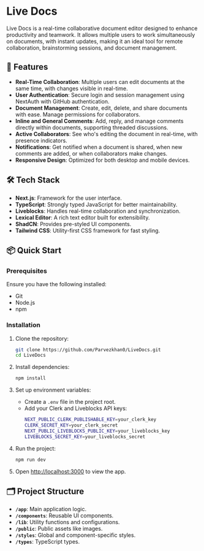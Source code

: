 

# Live Docs

Live Docs is a real-time collaborative document editor designed to enhance productivity and teamwork. It allows multiple users to work simultaneously on documents, with instant updates, making it an ideal tool for remote collaboration, brainstorming sessions, and document management.

## 🚀 Features

- **Real-Time Collaboration**: Multiple users can edit documents at the same time, with changes visible in real-time.
- **User Authentication**: Secure login and session management using NextAuth with GitHub authentication.
- **Document Management**: Create, edit, delete, and share documents with ease. Manage permissions for collaborators.
- **Inline and General Comments**: Add, reply, and manage comments directly within documents, supporting threaded discussions.
- **Active Collaborators**: See who's editing the document in real-time, with presence indicators.
- **Notifications**: Get notified when a document is shared, when new comments are added, or when collaborators make changes.
- **Responsive Design**: Optimized for both desktop and mobile devices.

## 🛠 Tech Stack

- **Next.js**: Framework for the user interface.
- **TypeScript**: Strongly typed JavaScript for better maintainability.
- **Liveblocks**: Handles real-time collaboration and synchronization.
- **Lexical Editor**: A rich text editor built for extensibility.
- **ShadCN**: Provides pre-styled UI components.
- **Tailwind CSS**: Utility-first CSS framework for fast styling.

## 📦 Quick Start

### Prerequisites

Ensure you have the following installed:
- Git
- Node.js
- npm

### Installation

1. Clone the repository:
   ```bash
   git clone https://github.com/Parvezkhan0/LiveDocs.git
   cd LiveDocs
   ```

2. Install dependencies:
   ```bash
   npm install
   ```

3. Set up environment variables:
   - Create a `.env` file in the project root.
   - Add your Clerk and Liveblocks API keys:
     ```bash
     NEXT_PUBLIC_CLERK_PUBLISHABLE_KEY=your_clerk_key
     CLERK_SECRET_KEY=your_clerk_secret
     NEXT_PUBLIC_LIVEBLOCKS_PUBLIC_KEY=your_liveblocks_key
     LIVEBLOCKS_SECRET_KEY=your_liveblocks_secret
     ```

4. Run the project:
   ```bash
   npm run dev
   ```

5. Open [http://localhost:3000](http://localhost:3000) to view the app.

## 🗂 Project Structure

- **`/app`**: Main application logic.
- **`/components`**: Reusable UI components.
- **`/lib`**: Utility functions and configurations.
- **`/public`**: Public assets like images.
- **`/styles`**: Global and component-specific styles.
- **`/types`**: TypeScript types.


